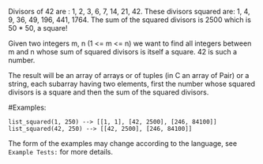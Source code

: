 Divisors of 42 are : 1, 2, 3, 6, 7, 14, 21, 42.
These divisors squared are: 1, 4, 9, 36, 49, 196, 441, 1764.
The sum of the squared divisors is 2500 which is 50 * 50, a square!

Given two integers m, n (1 <= m <= n) we want to find all integers 
between m and n whose sum of squared divisors is itself a square.
42 is such a number.

The result will be an array of arrays or of tuples (in C an array of Pair) or a string, each subarray having two elements,
first the number whose squared divisors is a square and then the sum
of the squared divisors.

#Examples:
```
list_squared(1, 250) --> [[1, 1], [42, 2500], [246, 84100]]
list_squared(42, 250) --> [[42, 2500], [246, 84100]]
```

The form of the examples may change according to the language, see `Example Tests:` for more details.

